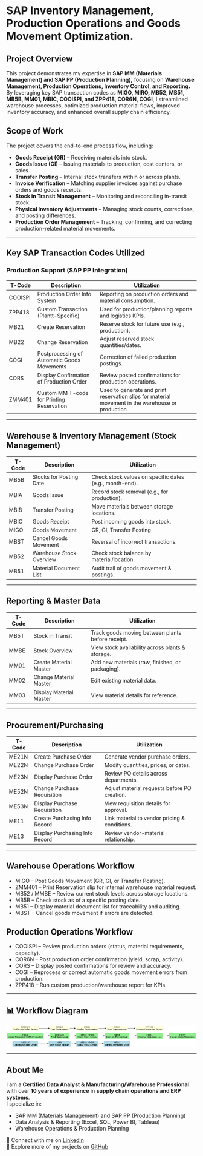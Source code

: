 # SAP Inventory Management, Production Operations and Goods Movement Optimization.

## Project Overview
This project demonstrates my expertise in **SAP MM (Materials Management) and SAP PP (Production Planning),** focusing on **Warehouse Management, Production Operations, Inventory Control, and Reporting.** By leveraging key SAP transaction codes as **MIGO, MIRO, MB52, MB51, MB5B, MM01, MBIC, COOISPI, and ZPP418, COR6N, COGI**, I streamlined warehouse processes, optimized production material flows, improved inventory accuracy, and enhanced overall supply chain efficiency.

## Scope of Work
The project covers the end-to-end process flow, including:
- **Goods Receipt (GR)** – Receiving materials into stock.
- **Goods Issue (GI)** – Issuing materials to production, cost centers, or sales.
- **Transfer Posting** – Internal stock transfers within or across plants.
- **Invoice Verification** – Matching supplier invoices against purchase orders and goods receipts.
- **Stock in Transit Management** – Monitoring and reconciling in-transit stock.
- **Physical Inventory Adjustments** – Managing stock counts, corrections, and posting differences.
- **Production Order Management** – Tracking, confirming, and correcting production-related material movements.
  
---

## Key SAP Transaction Codes Utilized

### Production Support (SAP PP Integration) 

| **T-Code** | **Description** | **Utilization** |
|------------|-----------------|-----------------|
| COOISPI | Production Order Info System | Reporting on production orders and material consumption. |
| ZPP418 | Custom Transaction (Plantt-Specific) | Used for production/planning reports and logistics KPIs. |
| MB21 | Create Reservation | Reserve stock for future use (e.g., production). |
| MB22 | Change Reservation | Adjust reserved stock quantities/dates. |
| COGI | Postprocessing of Automatic Goods Movements | Correction of failed production postings. |
| CORS | Display Confirmation of Production Order | Review posted confirmations for production operations. |
| ZMM401 | Custom MM T-code for Printing Reservation | Used to generate and print reservation slips for material movement in the warehouse or production |

---

## Warehouse & Inventory Management (Stock Management)  

| **T-Code** | **Description** | **Utilization** |
|------------|-----------------|-----------------|
| MB5B | Stocks for Posting Date | Check stock values on specific dates (e.g., month-end). |
| MBIA | Goods Issue | Record stock removal (e.g., for production). |
| MBIB | Transfer Posting | Move materials between storage locations. |
| MBIC | Goods Receipt | Post incoming goods into stock. |
| MIGO | Goods Movement| GR, GI, Transfer Posting |
| MBST | Cancel Goods Movement | Reversal of incorrect transactions. |
| MB52 | Warehouse Stock Overview | Check stock balance by material/location. |
| MB51 | Material Document List | Audit trail of goods movement & postings. |

---

## Reporting & Master Data  

| **T-Code** | **Description** | **Utilization** |
|------------|-----------------|-----------------|
| MB5T | Stock in Transit | Track goods moving between plants before receipt. |
| MMBE | Stock Overview | View stock availability across plants & storage. |
| MM01 | Create Material Master | Add new materials (raw, finished, or packaging). |
| MM02 | Change Material Master | Edit existing material data. |
| MM03 | Display Material Master | View material details for reference. |

---

## Procurement/Purchasing

| **T-Code** | **Description** | **Utilization** |
|------------|-----------------|-----------------|
| ME21N | Create Purchase Order | Generate vendor purchase orders. |
| ME22N | Change Purchase Order | Modify quantities, prices, or dates. |
| ME23N | Display Purchase Order | Review PO details across departments. |
| ME52N | Change Purchase Requisition | Adjust material requests before PO creation. |
| ME53N | Display Purchase Requisition | View requisition details for approval. |
| ME11 | Create Purchasing Info Record | Link material to vendor pricing & conditions. |
| ME13 | Display Purchasing Info Record | Review vendor-material relationship. |

---

## Warehouse Operations Workflow
- MIGO – Post Goods Movement (GR, GI, or Transfer Posting).
- ZMM401 – Print Reservation slip for internal warehouse material request.
- MB52 / MMBE – Review current stock levels across storage locations.
- MB5B – Check stock as of a specific posting date.
- MB51 – Display material document list for traceability and auditing.
- MBST – Cancel goods movement if errors are detected.

## Production Operations Workflow

- COOISPI – Review production orders (status, material requirements, capacity).
- COR6N – Post production order confirmation (yield, scrap, activity).
- CORS – Display posted confirmations for review and accuracy.
- COGI – Reprocess or correct automatic goods movement errors from production.
- ZPP418 – Run custom production/warehouse report for KPIs.
---

## 📊 Workflow Diagram  

![Procure-to-Stock Workflow](SAP_Workflows.png)  

---

## About Me  

I am a **Certified Data Analyst & Manufacturing/Warehouse Professional** with over **10 years of experience** in **supply chain operations and ERP systems**.  
I specialize in:  
- SAP MM (Materials Management) and SAP PP (Production Planning)
- Data Analysis & Reporting (Excel, SQL, Power BI, Tableau)  
- Warehouse Operations & Production Planning  

🔗 Connect with me on [LinkedIn](https://www.linkedin.com/in/kelvinayogu39)  
📂 Explore more of my projects on [GitHub](#)  
